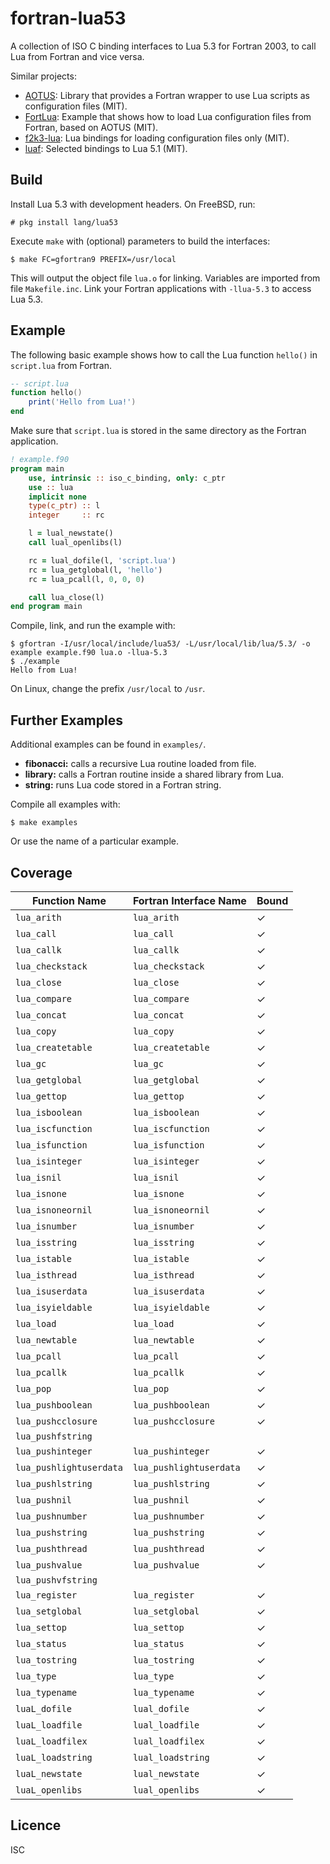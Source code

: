# fortran-lua53
A collection of ISO C binding interfaces to Lua 5.3 for Fortran 2003, to call
Lua from Fortran and vice versa.

Similar projects:

* [AOTUS](https://geb.sts.nt.uni-siegen.de/doxy/aotus/): Library that provides a Fortran wrapper to use Lua scripts as configuration files (MIT).
* [FortLua](https://github.com/adolgert/FortLua): Example that shows how to load Lua configuration files from Fortran, based on AOTUS (MIT).
* [f2k3-lua](https://github.com/MaikBeckmann/f2k3-lua/tree/simple): Lua bindings for loading configuration files only (MIT).
* [luaf](https://bitbucket.org/vadimz/luaf/): Selected bindings to Lua 5.1 (MIT).

## Build
Install Lua 5.3 with development headers. On FreeBSD, run:

```
# pkg install lang/lua53
```

Execute `make` with (optional) parameters to build the interfaces:

```
$ make FC=gfortran9 PREFIX=/usr/local
```

This will output the object file `lua.o` for linking. Variables are imported
from file `Makefile.inc`. Link your Fortran applications with `-llua-5.3` to
access Lua 5.3.

## Example
The following basic example shows how to call the Lua function `hello()` in
`script.lua` from Fortran.

```lua
-- script.lua
function hello()
    print('Hello from Lua!')
end
```

Make sure that `script.lua` is stored in the same directory as the Fortran
application.

```fortran
! example.f90
program main
    use, intrinsic :: iso_c_binding, only: c_ptr
    use :: lua
    implicit none
    type(c_ptr) :: l
    integer     :: rc

    l = lual_newstate()
    call lual_openlibs(l)

    rc = lual_dofile(l, 'script.lua')
    rc = lua_getglobal(l, 'hello')
    rc = lua_pcall(l, 0, 0, 0)

    call lua_close(l)
end program main
```

Compile, link, and run the example with:

```
$ gfortran -I/usr/local/include/lua53/ -L/usr/local/lib/lua/5.3/ -o example example.f90 lua.o -llua-5.3
$ ./example
Hello from Lua!
```

On Linux, change the prefix `/usr/local` to `/usr`.

## Further Examples
Additional examples can be found in `examples/`.

* **fibonacci:** calls a recursive Lua routine loaded from file.
* **library:** calls a Fortran routine inside a shared library from Lua.
* **string:** runs Lua code stored in a Fortran string.

Compile all examples with:

```
$ make examples
```

Or use the name of a particular example.

## Coverage
| Function Name           | Fortran Interface Name  | Bound |
|-------------------------|-------------------------|-------|
| `lua_arith`             | `lua_arith`             |   ✓   |
| `lua_call`              | `lua_call`              |   ✓   |
| `lua_callk`             | `lua_callk`             |   ✓   |
| `lua_checkstack`        | `lua_checkstack`        |   ✓   |
| `lua_close`             | `lua_close`             |   ✓   |
| `lua_compare`           | `lua_compare`           |   ✓   |
| `lua_concat`            | `lua_concat`            |   ✓   |
| `lua_copy`              | `lua_copy`              |   ✓   |
| `lua_createtable`       | `lua_createtable`       |   ✓   |
| `lua_gc`                | `lua_gc`                |   ✓   |
| `lua_getglobal`         | `lua_getglobal`         |   ✓   |
| `lua_gettop`            | `lua_gettop`            |   ✓   |
| `lua_isboolean`         | `lua_isboolean`         |   ✓   |
| `lua_iscfunction`       | `lua_iscfunction`       |   ✓   |
| `lua_isfunction`        | `lua_isfunction`        |   ✓   |
| `lua_isinteger`         | `lua_isinteger`         |   ✓   |
| `lua_isnil`             | `lua_isnil`             |   ✓   |
| `lua_isnone`            | `lua_isnone`            |   ✓   |
| `lua_isnoneornil`       | `lua_isnoneornil`       |   ✓   |
| `lua_isnumber`          | `lua_isnumber`          |   ✓   |
| `lua_isstring`          | `lua_isstring`          |   ✓   |
| `lua_istable`           | `lua_istable`           |   ✓   |
| `lua_isthread`          | `lua_isthread`          |   ✓   |
| `lua_isuserdata`        | `lua_isuserdata`        |   ✓   |
| `lua_isyieldable`       | `lua_isyieldable`       |   ✓   |
| `lua_load`              | `lua_load`              |   ✓   |
| `lua_newtable`          | `lua_newtable`          |   ✓   |
| `lua_pcall`             | `lua_pcall`             |   ✓   |
| `lua_pcallk`            | `lua_pcallk`            |   ✓   |
| `lua_pop`               | `lua_pop`               |   ✓   |
| `lua_pushboolean`       | `lua_pushboolean`       |   ✓   |
| `lua_pushcclosure`      | `lua_pushcclosure`      |   ✓   |
| `lua_pushfstring`       |                         |       |
| `lua_pushinteger`       | `lua_pushinteger`       |   ✓   |
| `lua_pushlightuserdata` | `lua_pushlightuserdata` |   ✓   |
| `lua_pushlstring`       | `lua_pushlstring`       |   ✓   |
| `lua_pushnil`           | `lua_pushnil`           |   ✓   |
| `lua_pushnumber`        | `lua_pushnumber`        |   ✓   |
| `lua_pushstring`        | `lua_pushstring`        |   ✓   |
| `lua_pushthread`        | `lua_pushthread`        |   ✓   |
| `lua_pushvalue`         | `lua_pushvalue`         |   ✓   |
| `lua_pushvfstring`      |                         |       |
| `lua_register`          | `lua_register`          |   ✓   |
| `lua_setglobal`         | `lua_setglobal`         |   ✓   |
| `lua_settop`            | `lua_settop`            |   ✓   |
| `lua_status`            | `lua_status`            |   ✓   |
| `lua_tostring`          | `lua_tostring`          |   ✓   |
| `lua_type`              | `lua_type`              |   ✓   |
| `lua_typename`          | `lua_typename`          |   ✓   |
| `luaL_dofile`           | `lual_dofile`           |   ✓   |
| `luaL_loadfile`         | `lual_loadfile`         |   ✓   |
| `luaL_loadfilex`        | `lual_loadfilex`        |   ✓   |
| `luaL_loadstring`       | `lual_loadstring`       |   ✓   |
| `luaL_newstate`         | `lual_newstate`         |   ✓   |
| `luaL_openlibs`         | `lual_openlibs`         |   ✓   |

## Licence
ISC
